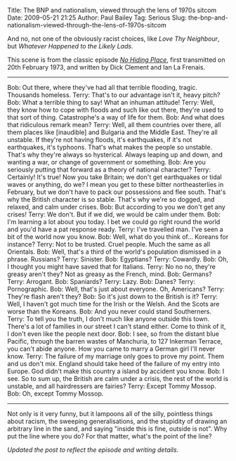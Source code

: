 Title: The BNP and nationalism, viewed through the lens of 1970s sitcom
Date: 2009-05-21 21:25
Author: Paul Bailey
Tag: Serious
Slug: the-bnp-and-nationalism-viewed-through-the-lens-of-1970s-sitcom

And no, not one of the obviously racist choices, like *Love Thy
Neighbour*, but *Whatever Happened to the Likely Lads*.

This scene is from the classic episode *[No Hiding Place][]*, first
transmitted on 20th February 1973, and written by Dick Clement and Ian
La Frenais.

  -------- -----------------------------------------------------------------------------------------------------------------------------------------------------------------------------------------------------------------------------------------------------------------------------------------------------------------------------------------------------------------------------------------------
  Bob:     Out there, where they've had all that terrible flooding, tragic. Thousands homeless.
  Terry:   That's to our advantage isn't it, heavy pitch?
  Bob:     What a terrible thing to say! What an inhuman attitude!
  Terry:   Well, they know how to cope with floods and such like out there, they're used to that sort of thing. Catastrophe's a way of life for them.
  Bob:     And what does that ridiculous remark mean?
  Terry:   Well, all them countries over there, all them places like [inaudible] and Bulgaria and the Middle East. They're all unstable. If they're not having floods, it's earthquakes, if it's not earthquakes, it's typhoons. That's what makes the people so unstable. That's why they're always so hysterical. Always leaping up and down, and wanting a war, or change of government or something.
  Bob:     Are you seriously putting that forward as a theory of national character?
  Terry:   Certainly! It's true! Now you take Britain; we don't get earthquakes or tidal waves or anything, do we? I mean you get to these bitter northeasterlies in February, but we don't have to pack our possessions and flee south. That's why the British character is so stable. That's why we're so dogged, and relaxed, and calm under crises.
  Bob:     But according to you we don't get any crises!
  Terry:   We don't. But if we did, we would be calm under them.
  Bob:     I'm learning a lot about you today. I bet we could go right round the world and you'd have a pat response ready.
  Terry:   I've travelled man. I've seen a bit of the world now you know.
  Bob:     Well, what do you think of... Koreans for instance?
  Terry:   Not to be trusted. Cruel people. Much the same as all Orientals.
  Bob:     Well, that's a third of the world's population dismissed in a phrase. Russians?
  Terry:   Sinister.
  Bob:     Egyptians?
  Terry:   Cowardly.
  Bob:     Oh, I thought you might have saved that for Italians.
  Terry:   No no no, they're greasy aren't they? Not as greasy as the French, mind.
  Bob:     Germans?
  Terry:   Arrogant.
  Bob:     Spaniards?
  Terry:   Lazy.
  Bob:     Danes?
  Terry:   Pornographic.
  Bob:     Well, that's just about everyone. Oh, Americans?
  Terry:   They're flash aren't they?
  Bob:     So it's just down to the British is it?
  Terry:   Well, I haven't got much time for the Irish or the Welsh. And the Scots are worse than the Koreans.
  Bob:     And you never could stand Southerners.
  Terry:   To tell you the truth, I don't much like anyone outside this town. There's a lot of families in our street I can't stand either. Come to think of it, I don't even like the people next door.
  Bob:     I see, so from the distant blue Pacific, through the barren wastes of Manchuria, to 127 Inkerman Terrace, you can't abide anyone. How you came to marry a German girl I'll never know.
  Terry:   The failure of my marriage only goes to prove my point. Them and us don't mix. England should take heed of the failure of my entry into Europe. God didn't make this country a island by accident you know.
  Bob:     I see. So to sum up, the British are calm under a crisis, the rest of the world is unstable, and all hairdressers are fairies?
  Terry:   Except Tommy Mossop.
  Bob:     Oh, except Tommy Mossop.
  -------- -----------------------------------------------------------------------------------------------------------------------------------------------------------------------------------------------------------------------------------------------------------------------------------------------------------------------------------------------------------------------------------------------

Not only is it very funny, but it lampoons all of the silly, pointless
things about racism, the sweeping generalisations, and the stupidity of
drawing an arbitrary line in the sand, and saying "inside this is fine,
outside is not". Why put the line where you do? For that matter, what's
the point of the line?

*Updated the post to reflect the episode and writing details.*

  [No Hiding Place]: http://uk.imdb.com/title/tt0747126/
